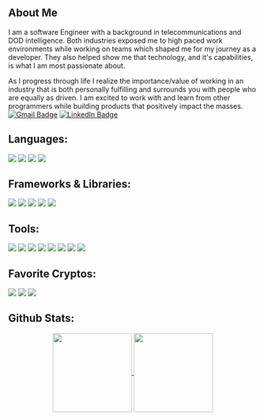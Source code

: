 ## About Me
I am a software Engineer with a background in telecommunications and DOD intelligence. Both industries exposed me to high paced work environments while working on teams which shaped me for my journey as a developer. They also helped show me that technology, and it's capabilities, is what I am most passionate about.

As I progress through life I realize the importance/value of working in an industry that is both personally fulfilling and surrounds you with people who are equally as driven. I am excited to work with and learn from other programmers while building products that positively impact the masses. 
<br>
<a href="mailto:mcgreekendall@gmail.com"><img src="https://img.shields.io/badge/Gmail-EA4335?style=for-the-badge&logo=gmail&logoColor=white" alt="Gmail Badge"></a> 
<a href="https://www.linkedin.com/in/kendall-mcgree/"><img src="https://img.shields.io/badge/LinkedIn-0A66C2?style=for-the-badge&logo=linkedin&logoColor=white" alt="LinkedIn Badge"></a>

## Languages:
<p>
  <img src="https://img.shields.io/badge/JavaScript-F7DF1E?style=for-the-badge&logo=javascript&logoColor=black"/>
  <img src="https://img.shields.io/badge/HTML5-E34F26?style=for-the-badge&logo=html5&logoColor=white" />
  <img src="https://img.shields.io/badge/CSS3-1572B6?style=for-the-badge&logo=css3&logoColor=white" />
  <img src="https://img.shields.io/badge/markdown-%23000000.svg?style=for-the-badge&logo=markdown&logoColor=white" />
</p>

## Frameworks & Libraries:
<p>
  <img src="https://img.shields.io/badge/React-20232A?style=for-the-badge&logo=react&logoColor=61DAFB"/>
  <img src="https://img.shields.io/badge/Mocha-8D6748?style=for-the-badge&logo=Mocha&logoColor=white"/>
  <img src="https://img.shields.io/badge/Chai-A30701?style=for-the-badge&logo=chai&logoColor=white"/>
    <img src="https://img.shields.io/badge/npm-CB3837?style=for-the-badge&logo=npm&logoColor=white"/>
  <img src="https://img.shields.io/badge/Node.js-339933?style=for-the-badge&logo=nodedotjs&logoColor=white"/>
</p>

## Tools:
<p>
  <img src="https://img.shields.io/badge/github-181717.svg?style=for-the-badge&logo=github&logoColor=white" />
  <img src="https://img.shields.io/badge/git-F05032.svg?style=for-the-badge&logo=git&logoColor=white"/>
  <img src="https://img.shields.io/badge/webpack-%238DD6F9.svg?style=for-the-badge&logo=webpack&logoColor=black" />
  <img src="https://img.shields.io/badge/VS_Code-007ACC?style=for-the-badge&logo=visual%20studio%20code&logoColor=white"/>
  <img src="https://img.shields.io/badge/Postman-FF6C37?style=for-the-badge&logo=postman&logoColor=white"/>
  <img src="https://img.shields.io/badge/Slack-4A154B.svg?&style=for-the-badge&logo=slack&logoColor=white"/>
  <img src="https://img.shields.io/badge/figma-%23F24E1E.svg?style=for-the-badge&logo=figma&logoColor=white)" />
  <img src="https://img.shields.io/badge/Dribbble-EA4C89?style=for-the-badge&logo=dribbble&logoColor=white" />
</p>

## Favorite Cryptos:
<p>
  <img src="https://img.shields.io/badge/Bitcoin-000?style=for-the-badge&logo=bitcoin&logoColor=white" />
  <img src="https://img.shields.io/badge/Chainlink-375BD2?style=for-the-badge&logo=Chainlink&logoColor=white" />
  <img src ="https://img.shields.io/badge/Ethereum-3C3C3D?style=for-the-badge&logo=Ethereum&logoColor=white" />
</p>


## Github Stats:
<div align="center">
  <a href="https://github.com/kendallm360/github-readme-stats">
    <img align="center" height="160em" src="https://github-readme-stats.vercel.app/api?username=kendallm360&show_icons=true&theme=dark&hide_border=true"/>
  </a>
  <a href="https://github.com/kendallm360/github-readme-stats">
    <img align="center" height="160em" src="https://github-readme-stats.vercel.app/api/top-langs/?username=kendallm360&layout=compact&theme=dark&hide_border=true"/>
  </a>
</div>
